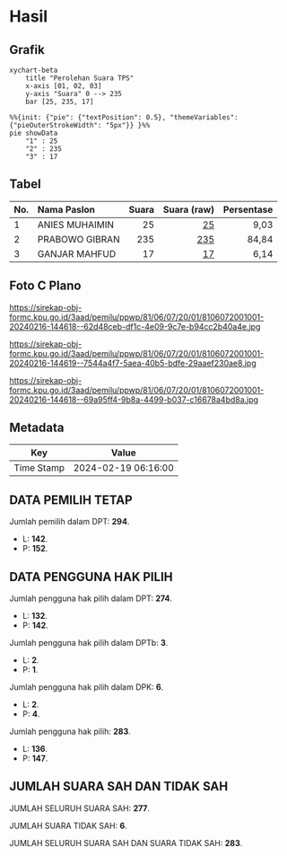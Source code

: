 # Hasil

## Grafik

```mermaid
xychart-beta
    title "Perolehan Suara TPS"
    x-axis [01, 02, 03]
    y-axis "Suara" 0 --> 235
    bar [25, 235, 17]
```

```mermaid
%%{init: {"pie": {"textPosition": 0.5}, "themeVariables": {"pieOuterStrokeWidth": "5px"}} }%%
pie showData
    "1" : 25
    "2" : 235
    "3" : 17
```

## Tabel

| No. | Nama Paslon    | Suara | Suara (raw) | Persentase |
|:--- |:-------------- | -----:| -----------:| ----------:|
| 1   | ANIES MUHAIMIN | 25    | [25][p-1]   | 9,03       |
| 2   | PRABOWO GIBRAN | 235   | [235][p-2]  | 84,84      |
| 3   | GANJAR MAHFUD  | 17    | [17][p-3]   | 6,14       |


[p-1]: https://github.com/gigit-pemilu/pemilu-2024-81-maluku/blob/main/pilpres/hitung-suara/sub/81-maluku/sub/06-seram-bagian-barat/sub/07-kairatu-barat/sub/2001-waihatu/sub/001-tps/sub/paslon-1.txt
[p-2]: https://github.com/gigit-pemilu/pemilu-2024-81-maluku/blob/main/pilpres/hitung-suara/sub/81-maluku/sub/06-seram-bagian-barat/sub/07-kairatu-barat/sub/2001-waihatu/sub/001-tps/sub/paslon-2.txt
[p-3]: https://github.com/gigit-pemilu/pemilu-2024-81-maluku/blob/main/pilpres/hitung-suara/sub/81-maluku/sub/06-seram-bagian-barat/sub/07-kairatu-barat/sub/2001-waihatu/sub/001-tps/sub/paslon-3.txt

## Foto C Plano

https://sirekap-obj-formc.kpu.go.id/3aad/pemilu/ppwp/81/06/07/20/01/8106072001001-20240216-144618--62d48ceb-df1c-4e09-9c7e-b94cc2b40a4e.jpg

https://sirekap-obj-formc.kpu.go.id/3aad/pemilu/ppwp/81/06/07/20/01/8106072001001-20240216-144619--7544a4f7-5aea-40b5-bdfe-29aaef230ae8.jpg

https://sirekap-obj-formc.kpu.go.id/3aad/pemilu/ppwp/81/06/07/20/01/8106072001001-20240216-144618--69a95ff4-9b8a-4499-b037-c16678a4bd8a.jpg


## Metadata

| Key        | Value               |
| ---------- | ------------------- |
| Time Stamp | 2024-02-19 06:16:00 |


## DATA PEMILIH TETAP

Jumlah pemilih dalam DPT: **294**.
 * L: **142**.
 * P: **152**.

## DATA PENGGUNA HAK PILIH

Jumlah pengguna hak pilih dalam DPT: **274**.
 * L: **132**.
 * P: **142**.

Jumlah pengguna hak pilih dalam DPTb: **3**.
 * L: **2**.
 * P: **1**.

Jumlah pengguna hak pilih dalam DPK: **6**.
 * L: **2**.
 * P: **4**.

Jumlah pengguna hak pilih: **283**.
 * L: **136**.
 * P: **147**.

## JUMLAH SUARA SAH DAN TIDAK SAH

JUMLAH SELURUH SUARA SAH: **277**.

JUMLAH SUARA TIDAK SAH: **6**.

JUMLAH SELURUH SUARA SAH DAN SUARA TIDAK SAH: **283**.


